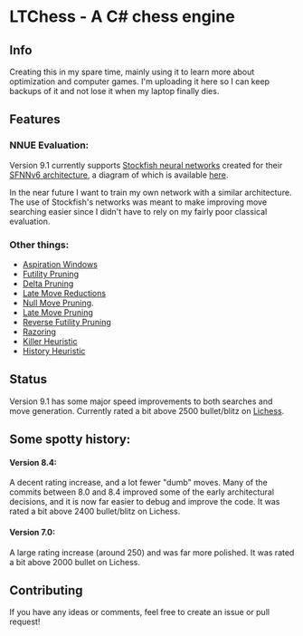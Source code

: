 # LTChess - A C# chess engine


## Info
Creating this in my spare time, mainly using it to learn more about optimization and computer games. 
I'm uploading it here so I can keep backups of it and not lose it when my laptop finally dies.


## Features
### NNUE Evaluation:
Version 9.1 currently supports [Stockfish neural networks](https://tests.stockfishchess.org/nns) created for their [SFNNv6 architecture](https://github.com/official-stockfish/Stockfish/commit/c1fff71650e2f8bf5a2d63bdc043161cdfe8e460), a diagram of which is available [here](https://raw.githubusercontent.com/official-stockfish/nnue-pytorch/master/docs/img/SFNNv6_architecture_detailed.svg).

In the near future I want to train my own network with a similar architecture. The use of Stockfish's networks was meant to make improving move searching easier since I didn't have to rely on my fairly poor classical evaluation.


### Other things:
  - [Aspiration Windows](https://www.chessprogramming.org/Aspiration_Windows)
  - [Futility Pruning](https://www.chessprogramming.org/Futility_Pruning)
  - [Delta Pruning](https://www.chessprogramming.org/Delta_Pruning)
  - [Late Move Reductions](https://www.chessprogramming.org/Late_Move_Reductions)
  - [Null Move Pruning](https://www.chessprogramming.org/Null_Move_Pruning).
  - [Late Move Pruning](https://www.chessprogramming.org/Futility_Pruning#MoveCountBasedPruning)
  - [Reverse Futility Pruning](https://www.chessprogramming.org/Reverse_Futility_Pruning)
  - [Razoring](https://www.chessprogramming.org/Razoring)
  - [Killer Heuristic](https://www.chessprogramming.org/Killer_Heuristic)
  - [History Heuristic](https://www.chessprogramming.org/History_Heuristic)

## Status
Version 9.1 has some major speed improvements to both searches and move generation.
Currently rated a bit above 2500 bullet/blitz on [Lichess](https://lichess.org/@/LTChessBot).

## Some spotty history:
#### Version 8.4:
A decent rating increase, and a lot fewer "dumb" moves. 
Many of the commits between 8.0 and 8.4 improved some of the early architectural decisions, and it is now far easier to debug and improve the code. 
It was rated a bit above 2400 bullet/blitz on Lichess.

#### Version 7.0:
A large rating increase (around 250) and was far more polished. 
It was rated a bit above 2000 bullet on Lichess.



## Contributing
If you have any ideas or comments, feel free to create an issue or pull request!
